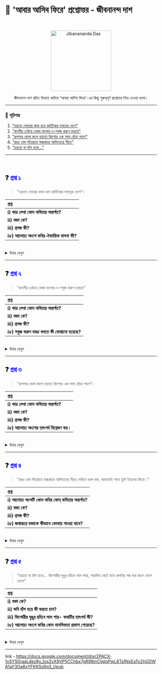 # 📖 'আবার আসিব ফিরে' প্রশ্নোত্তর - জীবনানন্দ দাশ

<br>

<p align="center">
  <img src="https://upload.wikimedia.org/wikipedia/commons/d/da/Jibanananda_Das_%281899%E2%80%931954%29.jpg" alt="Jibanananda Das" width="200"/>
</p>

<p align="center">
  জীবনানন্দ দাশ রচিত বিখ্যাত কবিতা 'আবার আসিব ফিরে'-এর কিছু গুরুত্বপূর্ণ প্রশ্নোত্তর নিচে দেওয়া হলো।
</p>

---

### 📝 সূচিপত্র

1.  ["হয়তো ভোরের কাক হয়ে কার্তিকের নবান্নের দেশে"](#question-1)
2.  ["জননীর ঢেউয়ে ভেজা বাংলার ও-সবুজ করুণ ডাঙায়"](#question-2)
3.  ["রূপসার ঘোলা জলে হয়তো কিশোর এক সাদা ছেঁড়া পালে"](#question-3)
4.  ["রাঙা মেঘ সাঁতরায়ে অন্ধকারে আসিতেছে নীড়ে"](#question-4)
5.  ["হয়তো বা হাঁস হবো..."](#question-5)

---

<br>

## <a name="question-1"></a>❓ <font color="blue">প্রশ্ন ১</font>

> "হয়তো ভোরের কাক হয়ে কার্তিকের নবান্নের দেশে"-

| প্রশ্ন |
| :--- |
| **i) কার লেখা কোন কবিতার অন্তর্গত?** |
| **ii) বক্তা কে?** |
| **iii) প্রসঙ্গ কী?** |
| **iv) আলোচ্য অংশে কবির ঐকান্তিক বাসনা কী?** |

<br>

<details>
<summary>উত্তর দেখুন</summary>

| অংশ | উত্তর |
| :-- | :---- |
| **i)** | আলোচ্য অংশটি কবি জীবনানন্দ দাশের আবার আসিব ফিরে' কবিতার অন্তর্গত। |
| **ii)** | উদ্ধৃতিটির বক্তা হলেন স্বয়ং কবি জীবনানন্দ দাশ। |
| **iii)** | জন্মান্তরে বিশ্বাসী কবি। তাই ভার বিশ্বাস তিনি আবার ফিরে আসবেন এই বাংলায়। কিশু কীভাবে কী বেশে ফিরে আসবেন তা কবির জানা নেই। সেই প্রসঙ্গেই কবির এই উক্তি। |
| **iv)** |কার্তিক মাস নবান্নের মাস। ঘরে যরে নতুন ধানে নবান্নের গন্ধে থাকে ভরপুর। সেই নবান্নের মাসে কবি জন্মাত্তরে ভোরের কাক হয়ে কুয়াশার বুকে ভর করে এ বাংলায় ফিরে আসতে চান। মানুষ হয়ে জন্ম যদি নাও নেন তবে ভোরের কাক হয়ে এই বাংলায় ফিরে আসতে চান। |

</details>

---

## <a name="question-2"></a>❓ <font color="blue">প্রশ্ন ২</font>

> "জননীর ঢেউয়ে ভেজা বাংলার ও-সবুজ করুণ ডাঙায়"

| প্রশ্ন |
| :--- |
| **i) কার লেখা কোন কবিতার অন্তর্গত?** |
| **ii) বক্তা কে?** |
| **iii) প্রসঙ্গ কী?** |
| **iv) সবুজ করুণ ডাঙা বলতে কী বোঝানো হয়েছে?** |

<br>

<details>
<summary>উত্তর দেখুন</summary>

| অংশ | উত্তর |
| :-- | :---- |
| **i)** |আলোচ্য উদ্ধৃতিটি কবি জীবনানন্দ দাশের 'আবার আসিব ফিরে' কবিতার অন্তর্গত। |
| **ii)** | আলোচ্য অংশের বড়া রূপদী বাংলার কবি জীবনানন্দ দাশ স্বয়ং। |
| **iii)** |  রুপসী বাংলাকে কবি অন্তর দিয়ে ভালবাসেন। ভালবাসেন তার নদী, মাঠ, ঘাট, খেত সবকিছুকে। এক জন্মে সেইরুণ তৃষ্ণা কবির মেটে না। তাই অন্ম অন্মায়রে কবি এ নাংলায় ফিরে আসতে চান। এই প্রসঙ্গেই কবি এই উক্তি |
| **iv)** | ' রূপসী বাংলাকে কবি এত ভালবাসেন যে কিছুতেই আর ভূর হতে পারেন না। এক জন্মে সেই তৃপ্তি অসম্ভব। ভাই জন্ম-জন্মাত্তরে বাংলার নদী মাঠ ঘাটখেত ভালোবেসে এই বাংলার অসঙ্গী নদীর জলে ভেজা এক চিলতে ডাঙ্গায় তিনি ফিরে আসতে চান। |

</details>

---

## <a name="question-3"></a>❓ <font color="blue">প্রশ্ন ৩</font>

> "রূপসার ঘোলা জলে হয়তো কিশোর এক সাদা ছেঁড়া পালে"-

| প্রশ্ন |
| :--- |
| **i) কার লেখা কোন কবিতার অন্তর্গত?** |
| **ii) বক্তা কে?** |
| **iii) প্রসঙ্গ কী?** |
| **iv) আলোচ্য অংশের তাৎপর্য বিশ্লেষণ কর।** |

<br>

<details>
<summary>উত্তর দেখুন</summary>

| অংশ | উত্তর |
| :-- | :---- |
| **i)** | এই চরণটি কবি জীবনানন্দ দাশ রচিত 'আবার আসিব ফিরে' কবিতার অংশ। |
| **ii)** | এই অংশের বক্তা হলেন স্বয়ং জীবনানন্দ দাশ, যিনি বাংলার প্রকৃতি ও সৌন্দর্যের প্রতি গভীর আকর্ষণ অনুভব করেন। |
| **iii)** | এই চরণটির মূল প্রসঙ্গ হলো কবির **পুনর্জন্মের আকাঙ্ক্ষা** এবং বাংলার গ্রামীণ জীবনের সঙ্গে মিশে যাওয়ার বাসনা। কবি মনে করেন, মৃত্যুর পরেও তাঁর আত্মা বাংলার প্রকৃতিতেই ফিরে আসবে, হতে পারে কোনো মানুষ হয়ে, বা কোনো প্রাণী বা গাছের রূপে। |
| **iv)** | আলোচ্য অংশের গভীর তাৎপর্য হলো সাধারণ গ্রামীণ জীবনের মধ্যে মিশে যাওয়ার কবির ঐকান্তিক বাসনা। 'রূপসা' নদীকে উল্লেখ করে কবি কেবল একটি নির্দিষ্ট স্থানের কথা বলছেন না, বরং বাংলার সাধারণ গ্রামীণ জীবনের এক অসাধারণ চিত্র তুলে ধরেছেন। 'ঘোলা জল' এবং 'ছেঁড়া সাদা পাল' এই প্রতীক দুটি ব্যবহার করে তিনি একটি বাস্তবসম্মত এবং অনাড়ম্বর চিত্র ফুটিয়ে তুলেছেন। কবি কোনো অসাধারণ রূপে নয়, বরং বাংলার সাধারণ মানুষের জীবনের অংশ হয়েই এই ভূমিতে ফিরে আসতে চান। এটি তাঁর প্রকৃতিপ্রেম ও দেশপ্রেমের এক গভীর অভিব্যক্তি। |

</details>

---

## <a name="question-4"></a>❓ <font color="blue">প্রশ্ন ৪</font>

> "রাঙা মেঘ সাঁতরায়ে অন্ধকারে আসিতেছে নীড়ে
> দেখিবে ধবল বক; আমাকেই পাবে তুমি ইহাদের ভিড়ে।"

| প্রশ্ন |
| :--- |
| **i) আলোচ্য অংশটি কোন কবির কোন্ কবিতার অন্তর্গত?** |
| **ii) বক্তা কে?** |
| **iii) প্রসঙ্গ কী?** |
| **iv) জন্মান্তরে বক্তাকে কীভাবে কোথায় পাওয়া যাবে?** |

<br>

<details>
<summary>উত্তর দেখুন</summary>

| অংশ | উত্তর |
| :-- | :---- |
| **i)** | এই চরণটি কবি জীবনানন্দ দাশ রচিত 'আবার আসিব ফিরে' কবিতার অংশ। |
| **ii)** | আলোচ্য অংশের বক্তা হলেন স্বয়ং জীবনানন্দ দাশ, যিনি জন্মান্তরবাদে বিশ্বাসী এবং বাংলার প্রকৃতির প্রতি গভীর ভালোবাসা পোষণ করেন। |
| **iii)** | এই অংশটির মূল প্রসঙ্গ হলো মৃত্যুর পরেও কবির **পুনর্জন্মের আকাঙ্ক্ষা** এবং প্রকৃতির সঙ্গে একাত্ম হয়ে যাওয়ার বাসনা। কবি তাঁর পাঠক বা প্রিয়জনকে আশ্বস্ত করছেন যে, বাংলার কোনো সাধারণ দৃশ্যের মধ্যে তাঁকে খুঁজে পাওয়া যাবে। |
| **iv)** | জন্মান্তরে বক্তাকে বাংলার প্রকৃতির এক অবিচ্ছেদ্য অংশ হিসেবে খুঁজে পাওয়া যাবে। কবি বলেছেন যে সন্ধ্যায় যখন রাঙা মেঘ সাঁতরে সাদা বকের দল নীড়ের দিকে ফিরে আসবে, তখন সেই বকের দলের ভিড়েই তাঁকে খুঁজে পাওয়া যাবে। অর্থাৎ, তিনি আর কোনো মানুষ বা স্বতন্ত্র সত্তা হয়ে ফিরে আসবেন না, বরং প্রকৃতির এক স্বাভাবিক উপাদান হয়ে মিশে যাবেন। এই উক্তিটির মধ্য দিয়ে কবি বোঝাতে চেয়েছেন যে, তাঁর সত্তা বাংলার প্রকৃতির মধ্যে এমনভাবে মিশে আছে যে, তা আর আলাদা করা সম্ভব নয়। |

</details>

---

## <a name="question-5"></a>❓ <font color="blue">প্রশ্ন ৫</font>

> "হয়তো বা হাঁস হবো...
> কিশোরীর ঘুঙুর রহিবে লাল পায়া, সারাদিন কেটে যাবে কলমির গন্ধ ভরা জলে ভেসে ভেসে"

| প্রশ্ন |
| :--- |
| **i) বক্তা কে?** |
| **ii) কবি হাঁস হয়ে কী করতে চান?** |
| **iii) কিশোরীর ঘুঙুর রহিবে লাল পায়- কথাটির তাৎপর্য কী?** |
| **iv) আলোচ্য অংশে কবির কোন মানসিকতা প্রকাশ পেয়েছে?** |

<br>

<details>
<summary>উত্তর দেখুন</summary>

| অংশ | উত্তর |
| :-- | :---- |
| **i)** | আলোচ্য অংশের বক্তা হলেন বাংলার রূপমুগ্ধ কবি জীবনানন্দ দাশ। |
| **ii)** | কবি তাঁর পুনর্জন্মের আকাঙ্ক্ষায় হাঁস হতে চেয়েছেন। তিনি হাঁস হয়ে সারাদিন কলমির গন্ধ ভরা জলে ভেসে ভেসে কাটাতে চান। এই বাসনাটি কেবল এক ধরনের শখ নয়, বরং বাংলার প্রাকৃতিক পরিবেশে মিশে গিয়ে এক ধরনের শান্তি ও আনন্দ খুঁজে নেওয়ার গভীর ইচ্ছা। |
| **iii)** | এই উক্তিটির মধ্য দিয়ে কবি একটি অত্যন্ত আবেগঘন ও রূপকধর্মী চিত্র তুলে ধরেছেন। 'কিশোরীর ঘুঙুর' হলো সৌন্দর্য ও ছন্দময়তার প্রতীক। এর সঙ্গে 'লাল পা' যুক্ত করে কবি তাঁর পছন্দের হাঁসের পা-কেও এক ধরনের অলংকার পরিয়ে দিয়েছেন। এটি ইঙ্গিত করে যে, প্রকৃতির প্রাণী হয়েও তাদের মধ্যে এক ধরনের সৌন্দর্য ও ছন্দ রয়েছে, যা মানুষের জীবনের মতোই সার্থক ও মূল্যবান। এটি কবির রোম্যান্টিক ও সৌন্দর্যবোধের পরিচায়ক। |
| **iv)** | আলোচ্য অংশে কবির গভীর প্রকৃতিপ্রেম, জন্মান্তরবাদে বিশ্বাস এবং প্রকৃতির মধ্যে বিলীন হয়ে যাওয়ার মানসিকতা প্রকাশ পেয়েছে। তিনি কোনো মহৎ বা বিখ্যাত রূপে ফিরে আসতে চান না, বরং একটি সাধারণ হাঁস হয়ে প্রকৃতির সঙ্গে মিশে থাকতে চান। এই মানসিকতা হলো প্রকৃতির প্রতি এক ধরনের আত্মসমর্পণের মনোভাব। এই অংশে তাঁর নির্জনতাপ্রিয়তা এবং রোম্যান্টিক ভাবধারারও প্রতিফলন দেখা যায়। |

</details>

---
link - https://docs.google.com/document/d/e/2PACX-1vSYS0raaLdez8v_tos2vX9VP5CChbx7gR98mCIqtqPwL8Ta1NxEaTo2hGDWA1aY3Oa6xYFKKSs9q3_l/pub
